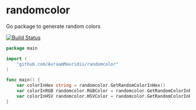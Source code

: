 # randomcolor

Go package to generate random colors

[![Build Status](https://travis-ci.org/AvraamMavridis/go-random-color.svg?branch=master)](https://travis-ci.org/AvraamMavridis/go-random-color)

```go
package main

import (
	"github.com/AvraamMavridis/randomcolor"
)

func main() {
	var colorInHex string = randomcolor.GetRandomColorInHex()
	var colorInRGB randomcolor.RGBColor = randomcolor.GetRandomColorInRgb()
	var colorInHSV randomcolor.HSVColor = randomcolor.GetRandomColorInHSV()
}
```